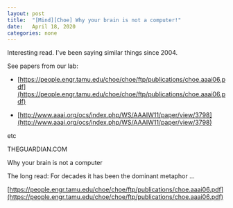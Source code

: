 ```yaml
---
layout: post
title:  "[Mind][Choe] Why your brain is not a computer!"
date:   April 18, 2020
categories: none
---
```




Interesting read. I've been saying similar things since 2004. 




See papers from our lab:

* [https://people.engr.tamu.edu/choe/choe/ftp/publications/choe.aaai06.pdf](https://people.engr.tamu.edu/choe/choe/ftp/publications/choe.aaai06.pdf)

* [http://www.aaai.org/ocs/index.php/WS/AAAIW11/paper/view/3798](http://www.aaai.org/ocs/index.php/WS/AAAIW11/paper/view/3798)

etc





THEGUARDIAN.COM




Why your brain is not a computer

The long read: For decades it has been the dominant metaphor ...


[https://people.engr.tamu.edu/choe/choe/ftp/publications/choe.aaai06.pdf](https://people.engr.tamu.edu/choe/choe/ftp/publications/choe.aaai06.pdf)







 


